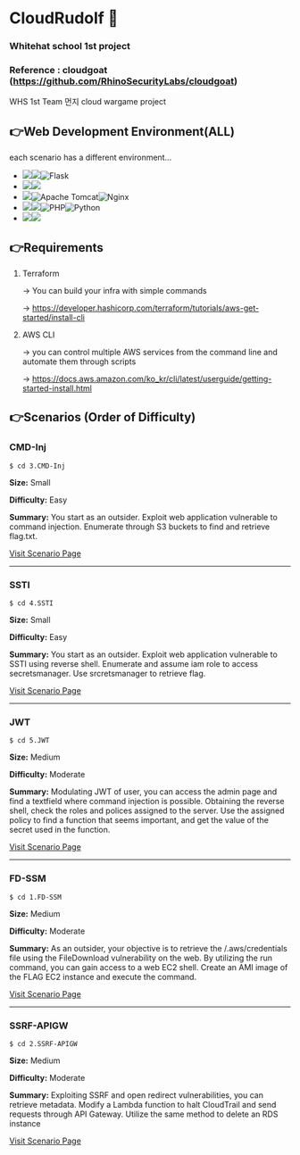 # CloudRudolf 🦌


### Whitehat school 1st project 
### Reference : cloudgoat (https://github.com/RhinoSecurityLabs/cloudgoat)


WHS 1st Team 먼지 cloud wargame project 

## 👉Web Development Environment(ALL)

each scenario has a different environment...
- <img src="https://img.shields.io/badge/Framework-%23121011?style=for-the-badge"><img src="https://img.shields.io/badge/springboot-6DB33F?style=for-the-badge&logo=springboot&logoColor=white">![Flask](https://img.shields.io/badge/flask-%23000.svg?style=for-the-badge&logo=flask&logoColor=white)
- <img src="https://img.shields.io/badge/Build-%23121011?style=for-the-badge"><img src="https://img.shields.io/badge/Gradle-02303A?style=for-the-badge&logo=Gradle&logoColor=white">
- <img src="https://img.shields.io/badge/Server-%23121011?style=for-the-badge">![Apache Tomcat](https://img.shields.io/badge/apache%20tomcat-%23F8DC75.svg?style=for-the-badge&logo=apache-tomcat&logoColor=black)![Nginx](https://img.shields.io/badge/nginx-%23009639.svg?style=for-the-badge&logo=nginx&logoColor=white)
- <img src="https://img.shields.io/badge/Language-%23121011?style=for-the-badge"><img src="https://img.shields.io/badge/java-%23ED8B00?style=for-the-badge&logo=openjdk&logoColor=white">![PHP](https://img.shields.io/badge/php-%23777BB4.svg?style=for-the-badge&logo=php&logoColor=white)![Python](https://img.shields.io/badge/python-3670A0?style=for-the-badge&logo=python&logoColor=ffdd54)
- <img src="https://img.shields.io/badge/Project Encoding-%23121011?style=for-the-badge"><img src="https://img.shields.io/badge/UTF 8-EA2328?style=for-the-badge">


## 👉Requirements 

1. Terraform
   
   -> You can build your infra with simple commands
   
   -> https://developer.hashicorp.com/terraform/tutorials/aws-get-started/install-cli
   
2. AWS CLI
   
   -> you can control multiple AWS services from the command line and automate them through scripts
   
   -> https://docs.aws.amazon.com/ko_kr/cli/latest/userguide/getting-started-install.html


## 👉Scenarios (Order of Difficulty)
### CMD-Inj
`$ cd 3.CMD-Inj`

**Size:** Small

**Difficulty:** Easy

**Summary:** You start as an outsider. Exploit web application vulnerable to command injection. Enumerate through S3 buckets to find and retrieve flag.txt.

[Visit Scenario Page](https://github.com/xorverbin/CloudRudolf/tree/main/3.CMD-Inj)

---

### SSTI
`$ cd 4.SSTI`

**Size:** Small

**Difficulty:** Easy

**Summary:** You start as an outsider. Exploit web application vulnerable to SSTI using reverse shell. Enumerate and assume iam role to access secretsmanager. Use srcretsmanager to retrieve flag.

[Visit Scenario Page](https://github.com/xorverbin/CloudRudolf/tree/main/4.SSTI)

---

### JWT
`$ cd 5.JWT`

**Size:** Medium

**Difficulty:** Moderate

**Summary:** Modulating JWT of user, you can access the admin page and find a textfield where command injection is possible. Obtaining the reverse shell, check the roles and polices assigned to the server. Use the assigned policy to find a function that seems important, and get the value of the secret used in the function.

[Visit Scenario Page](https://github.com/xorverbin/CloudRudolf/tree/main/5.JWT)

---

### FD-SSM
`$ cd 1.FD-SSM`

**Size:** Medium

**Difficulty:** Moderate

**Summary:** As an outsider, your objective is to retrieve the /.aws/credentials file using the FileDownload vulnerability on the web. By utilizing the run command, you can gain access to a web EC2 shell. Create an AMI image of the FLAG EC2 instance and execute the command.

[Visit Scenario Page](https://github.com/xorverbin/CloudRudolf/tree/main/1.FD-SSM)

---

### SSRF-APIGW
`$ cd 2.SSRF-APIGW`

**Size:** Medium

**Difficulty:** Moderate

**Summary:** Exploiting SSRF and open redirect vulnerabilities, you can retrieve metadata. Modify a Lambda function to halt CloudTrail and send requests through API Gateway. Utilize the same method to delete an RDS instance

[Visit Scenario Page](https://github.com/xorverbin/CloudRudolf/tree/main/2.SSRF-APIGW)
